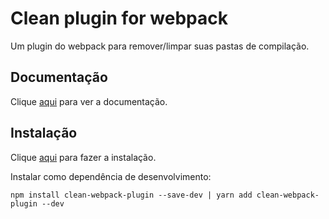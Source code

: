# Clean plugin for webpack

Um plugin do webpack para remover/limpar suas pastas de compilação.

## Documentação

Clique [aqui](https://github.com/johnagan/clean-webpack-plugin) para ver a documentação.

## Instalação

Clique [aqui](https://www.npmjs.com/package/clean-webpack-plugin) para fazer a instalação.

Instalar como dependência de desenvolvimento:

```
npm install clean-webpack-plugin --save-dev | yarn add clean-webpack-plugin --dev
```